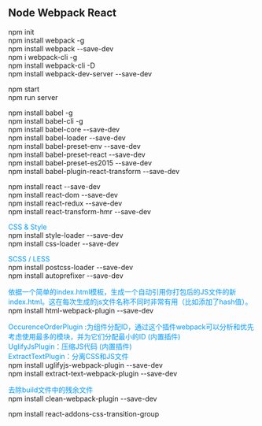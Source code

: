 ## Node Webpack React

npm init  
npm install webpack -g  
npm install webpack --save-dev  
npm i webpack-cli -g  
npm install webpack-cli -D  
npm install webpack-dev-server --save-dev  


npm start  
npm run server  


npm install babel -g  
npm install babel-cli -g  
npm install babel-core --save-dev  
npm install babel-loader --save-dev  
npm install babel-preset-env --save-dev  
npm install babel-preset-react --save-dev  
npm install babel-preset-es2015 --save-dev  
npm install babel-plugin-react-transform --save-dev  


npm install react --save-dev  
npm install react-dom --save-dev  
npm install react-redux --save-dev  
npm install react-transform-hmr --save-dev  
  

<font color=#0099ff>CSS & Style</font>   
npm install style-loader --save-dev   
npm install css-loader --save-dev  


<font color=#0099ff>SCSS / LESS</font>   
npm install postcss-loader --save-dev   
npm install autoprefixer --save-dev  


<font color=#0099ff>依据一个简单的index.html模板，生成一个自动引用你打包后的JS文件的新index.html。这在每次生成的js文件名称不同时非常有用（比如添加了hash值）。</font>   
npm install html-webpack-plugin --save-dev  

<font color=#0099ff>OccurenceOrderPlugin :为组件分配ID，通过这个插件webpack可以分析和优先考虑使用最多的模块，并为它们分配最小的ID (内置插件)</font>  
<font color=#0099ff>UglifyJsPlugin：压缩JS代码 (内置插件)</font>  
<font color=#0099ff>ExtractTextPlugin：分离CSS和JS文件</font>  
npm install uglifyjs-webpack-plugin --save-dev  
npm install extract-text-webpack-plugin --save-dev  


<font color=#0099ff>去除build文件中的残余文件</font>  
npm install clean-webpack-plugin --save-dev  


npm install react-addons-css-transition-group
